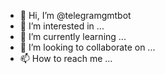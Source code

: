 - 👋 Hi, I’m @telegramgmtbot
- 👀 I’m interested in ...
- 🌱 I’m currently learning ...
- 💞️ I’m looking to collaborate on ...
- 📫 How to reach me ...

<!---
telegramgmtbot/telegramgmtbot is a ✨ special ✨ repository because its `README.md` (this file) appears on your GitHub profile.
You can click the Preview link to take a look at your changes.
--->
